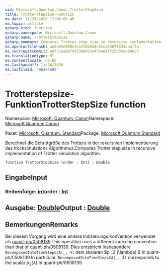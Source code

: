 ```yaml
---
uid: Microsoft.Quantum.Canon.TrotterStepSize
title: Trotterstepsize-Funktion
ms.date: 11/25/2020 12:00:00 AM
ms.topic: article
qsharp.kind: function
qsharp.namespace: Microsoft.Quantum.Canon
qsharp.name: TrotterStepSize
qsharp.summary: Computes Trotter step size in recursive implementation of Trotter simulation algorithm.
ms.openlocfilehash: aa5b63e058e1ea726b0d4c6eca73078831daaf3b
ms.sourcegitcommit: a87c1aa8e7453360025e47ba614f25b02ea84ec3
ms.translationtype: MT
ms.contentlocale: de-DE
ms.lasthandoff: 11/26/2020
ms.locfileid: "96204690"
---
```

# <a name="trotterstepsize-function"></a><span data-ttu-id="8626e-102">Trotterstepsize-Funktion</span><span class="sxs-lookup"><span data-stu-id="8626e-102">TrotterStepSize function</span></span>

<span data-ttu-id="8626e-103">Namespace: [Microsoft. Quantum. Canon](xref:Microsoft.Quantum.Canon)</span><span class="sxs-lookup"><span data-stu-id="8626e-103">Namespace: [Microsoft.Quantum.Canon](xref:Microsoft.Quantum.Canon)</span></span>

<span data-ttu-id="8626e-104">Paket: [Microsoft. Quantum. Standard](https://nuget.org/packages/Microsoft.Quantum.Standard)</span><span class="sxs-lookup"><span data-stu-id="8626e-104">Package: [Microsoft.Quantum.Standard](https://nuget.org/packages/Microsoft.Quantum.Standard)</span></span>


<span data-ttu-id="8626e-105">Berechnet die Schrittgröße des Trotters in der rekursiven Implementierung des trocksimulations Algorithmus.</span><span class="sxs-lookup"><span data-stu-id="8626e-105">Computes Trotter step size in recursive implementation of Trotter simulation algorithm.</span></span>

```qsharp
function TrotterStepSize (order : Int) : Double
```


## <a name="input"></a><span data-ttu-id="8626e-106">Eingabe</span><span class="sxs-lookup"><span data-stu-id="8626e-106">Input</span></span>

### <a name="order--int"></a><span data-ttu-id="8626e-107">Reihenfolge: [int](xref:microsoft.quantum.lang-ref.int)</span><span class="sxs-lookup"><span data-stu-id="8626e-107">order : [Int](xref:microsoft.quantum.lang-ref.int)</span></span>





## <a name="output--double"></a><span data-ttu-id="8626e-108">Ausgabe: [Double](xref:microsoft.quantum.lang-ref.double)</span><span class="sxs-lookup"><span data-stu-id="8626e-108">Output : [Double](xref:microsoft.quantum.lang-ref.double)</span></span>



## <a name="remarks"></a><span data-ttu-id="8626e-109">Bemerkungen</span><span class="sxs-lookup"><span data-stu-id="8626e-109">Remarks</span></span>

<span data-ttu-id="8626e-110">Bei diesem Vorgang wird eine andere Indizierungs Konvention verwendet als [quant-ph/0508139](https://arxiv.org/abs/quant-ph/0508139).</span><span class="sxs-lookup"><span data-stu-id="8626e-110">This operation uses a different indexing convention than that of [quant-ph/0508139](https://arxiv.org/abs/quant-ph/0508139).</span></span> <span data-ttu-id="8626e-111">Dies entspricht insbesondere `DecomposedIntoTimeStepsCA(_, 4)` dem skalaren $p _2 (\lambda) $ in quant-ph/0508139.</span><span class="sxs-lookup"><span data-stu-id="8626e-111">In particular, `DecomposedIntoTimeStepsCA(_, 4)` corresponds to the scalar $p_2(\lambda)$ in quant-ph/0508139.</span></span>